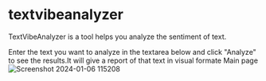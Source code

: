 # textvibeanalyzer
 TextVibeAnalyzer is a tool helps you analyze the sentiment of text.

Enter the text you want to analyze in the textarea below and click "Analyze" to see the results.It will give a report of that text in visual formate
Main page
![Screenshot 2024-01-06 115208](https://github.com/imgowthamg/textvibeanalyzer/assets/119653141/0093841d-48ad-4b64-af21-cf24ef2d0e73)
